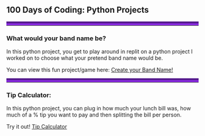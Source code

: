## 100 Days of Coding: Python Projects
<hr style="border-top: 10px groove blueviolet; margin-top: 1px; margin-bottom: 1px"></hr>

### What would your band name be? 

In this python project, you get to play around in replit on a python project I worked on to choose what your pretend band name would be.

You can view this fun project/game here: <a href="https://replit.com/@jeyring/Day-One-Band-name?v=1">Create your Band Name!</a>
<hr style="border-top: 10px groove blueviolet; margin-top: 1px; margin-bottom: 1px"></hr>

### Tip Calculator:

In this python project, you can plug in how much your lunch bill was, how much of a % tip you want to pay and then splitting the bill per person.

Try it out! <a href ="https://replit.com/@jeyring/tip-calculator-start?v=1">Tip Calculator </a>